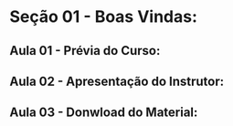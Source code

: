 # Seção 01 - Boas Vindas:

## Aula 01 - Prévia do Curso:

## Aula 02 - Apresentação do Instrutor:

## Aula 03 - Donwload do Material:
